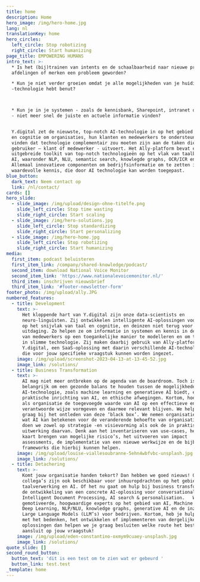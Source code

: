 ```yaml
---
title: home
description: Home
hero_image: /img/hero-home.jpg
lang: nl
translationKey: home
hero_circles:
  left_circle: Stop robotizing
  right_circle: Start humanizing
page_title: EMPOWERING HUMANS
intro_text: >-
  * Is het (bij)trainen van intents en de schaalbaarheid naar nieuwe producten,
  afdelingen of merken een probleem geworden?

  * Kun je niet verder groeien omdat je alle mogelijkheden van je huidige RPA
  -technologie hebt benut?



  * Kun je in je systemen - zoals de kennisbank, Sharepoint, intranet of website
  - niet meer snel de juiste en actuele informatie vinden?


  Y.digital zet de nieuwste, top-notch AI-technologie in op het gebied van taal
  en cognitie om organisaties, hun klanten en medewerkers te ondersteunen. Wij
  vinden dat technologie complementair zou moeten zijn aan de taken die een
  gebruiker – klant óf medewerker - uitvoert. Het Ally-platform bevat een
  uitgebreide toolkit van top-notch technologieën op het vlak van taalbegrip en
  AI, waaronder NLP, NLU, semantic search, knowlegde graphs, OCR/ICR en LLM’s.
  Allemaal innovatieve componenten om bedrijfsinformatie om te zetten in
  waardevolle kennis, die door AI technologie kan worden toegepast.
blue_button:
  dark_text: Neem contact op
  link: /nl/contact/
cards: []
hero_slide:
  - slide_image: /img/upload/design-ohne-titelfe.png
    slide_left_circle: Stop time wasting
    slide_right_circle: Start scaling
  - slide_image: /img/hero-solutions.jpg
    slide_left_circle: Stop standardizing
    slide_right_circle: Start personalizing
  - slide_image: /img/hero-home.jpg
    slide_left_circle: Stop robotizing
    slide_right_circle: Start humanizing
media:
  first_item: podcast beluisteren
  first_item_link: /company/shared-knowledge/podcast/
  second_item: download National Voice Monitor
  second_item_link: 'https://www.nationalevoicemonitor.nl/'
  third_item: inschrijven nieuwsbrief
  third_item_link: '#footer-newsletter-form'
footer_photo: /img/upload/ally.JPG
numbered_features:
  - title: Development
    text: >-
      Het kloppende hart van Y.digital zijn onze data-scientists en
      neuro-linguïsten. Zij ontwikkelen intelligente AI-oplossingen voor klanten
      op het snijvlak van taal en cognitie, en deinzen niet terug voor een
      uitdaging. Zo helpen ze om informatie in systemen en kennis in de hoofden
      van medewerkers op een toegankelijke manier te modelleren en om te zetten
      in slimme technologie. Zij maken daarbij gebruik van Ally-platform van
      Y.digital, een SaaS-oplossing met daarin verschillende AI-technologieën
      die voor jouw specifieke vraagstuk kunnen worden ingezet.
    image: /img/upload/screenshot-2023-04-13-at-13-45-52.jpg
    image_link: /solutions/
  - title: Business Transformation
    text: >-
      AI mag niet meer ontbreken op de agenda van de boardroom. Toch is het
      belangrijk om een gezonde balans te houden tussen de mogelijkheden die
      AI-technologie, zoals machine learning en generatieve AI biedt, en de
      praktische inrichting van AI, en ethische afwegingen. Kortom, hoe kun je
      als organisatie de toegevoegde waarde van AI op een effectieve en
      verantwoorde wijze vormgeven en daarmee relevant blijven. We helpen je
      graag bij het ontleden van deze ‘black box’. We nemen organisaties mee in
      wat AI kan betekenen voor de veranderende behoefte van organisaties. Dat
      doen we zowel op strategie -en visievorming als ook de in praktische
      uitwerking daarvan. Denk aan het inventariseren van use-cases, het in
      kaart brengen van mogelijke risico’s, het uitvoeren van impact
      assessments, de implementatie van een nieuwe werkwijze en de bijbehorende
      frameworks die hierbij kunnen helpen.
    image: /img/upload/louise-viallesoubranne-5ehn4wbfvbc-unsplash.jpg
    image_link: /solutions/
  - title: Detachering
    text: >-
      Komt jouw organisatie handen tekort? Dan hebben we goed nieuws! Onze
      collega’s zijn ook beschikbaar voor inhuuropdrachten op het gebied van
      taalverwerking en AI. Of het nu gaat om hulp bij business transformatie of
      de ontwikkeling van een concrete AI-oplossing voor conversational AI,
      Intelligent Document Processing, AI search & personalisation.   We hebben
      gemotiveerde, hoogwaardige experts op het gebied van AI, Machine Learning,
      Deep Learning, NLP/NLU, knowledge graphs, generative AI en de inzet van
      Large Language Models (LLM’s) voor bedrijven. Kortom, heb je hulp nodig
      met het bedenken, het ontwikkelen of implementeren van dergelijke
      oplossingen dan helpen we je graag besluiten welke route het beste
      aansluit op jouw vraagstuk!
    image: /img/upload/eden-constantino-oxmym9cuaey-unsplash.jpg
    image_link: /solutions/
quote_slide: []
second_round_button:
  button_text: 'dit is een test om te zien wat er gebeurd '
  button_link: test.test
_template: home
---
```








